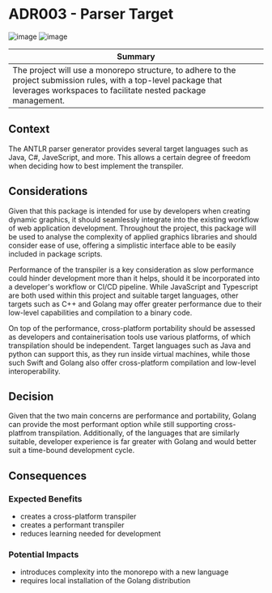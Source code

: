 # ADR003 - Parser Target

![image](https://badgen.net/badge/status/accepted/green) ![image](https://badgen.net/badge/date/11-03-25/grey)

| Summary |
| --- |
| The project will use a monorepo structure, to adhere to the project submission rules, with a top-level package that leverages workspaces to facilitate nested package management. |

## Context

The ANTLR parser generator provides several target languages such as Java, C#, JaveScript, and more. This allows a certain degree of freedom when deciding how to best implement the transpiler.

## Considerations

Given that this package is intended for use by developers when creating dynamic graphics, it should seamlessly integrate into the existing workflow of web application development. Throughout the project, this package will be used to analyse the complexity of applied graphics libraries and should consider ease of use, offering a simplistic interface able to be easily included in package scripts.

Performance of the transpiler is a key consideration as slow performance could hinder development more than it helps, should it be incorporated into a developer's workflow or CI/CD pipeline. While JavaScript and Typescript are both used within this project and suitable target languages, other targets such as C++ and Golang may offer greater performance due to their low-level capabilities and compilation to a binary code.

On top of the performance, cross-platform portability should be assessed as developers and containerisation tools use various platforms, of which transpilation should be independent. Target languages such as Java and python can support this, as they run inside virtual machines, while those such Swift and Golang also offer cross-platform compilation and low-level interoperability.

## Decision

Given that the two main concerns are performance and portability, Golang can provide the most performant option while still supporting cross-platfrom transpilation. Additionally, of the languages that are similarly suitable, developer experience is far greater with Golang and would better suit a time-bound development cycle.

## Consequences

### Expected Benefits

- creates a cross-platform transpiler
- creates a performant transpiler
- reduces learning needed for development

### Potential Impacts

- introduces complexity into the monorepo with a new language
- requires local installation of the Golang distribution
